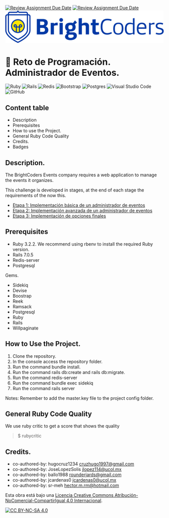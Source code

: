 [![Review Assignment Due Date](https://classroom.github.com/assets/deadline-readme-button-24ddc0f5d75046c5622901739e7c5dd533143b0c8e959d652212380cedb1ea36.svg)](https://classroom.github.com/a/cMNQixlv)
[![Review Assignment Due Date](https://classroom.github.com/assets/deadline-readme-button-24ddc0f5d75046c5622901739e7c5dd533143b0c8e959d652212380cedb1ea36.svg)](https://classroom.github.com/a/a0Gm8lfX)
![BrightCoders Logo](img/logo.png)

# 🥷 Reto de Programación. Administrador de Eventos.

![Ruby](https://img.shields.io/badge/ruby-%23CC342D.svg?style=for-the-badge&logo=ruby&logoColor=white)
![Rails](https://img.shields.io/badge/rails-%23CC0000.svg?style=for-the-badge&logo=ruby-on-rails&logoColor=white)
![Redis](https://img.shields.io/badge/redis-%23DD0031.svg?style=for-the-badge&logo=redis&logoColor=white)
![Bootstrap](https://img.shields.io/badge/bootstrap-%238511FA.svg?style=for-the-badge&logo=bootstrap&logoColor=white)
![Postgres](https://img.shields.io/badge/postgres-%23316192.svg?style=for-the-badge&logo=postgresql&logoColor=white)
![Visual Studio Code](https://img.shields.io/badge/Visual%20Studio%20Code-0078d7.svg?style=for-the-badge&logo=visual-studio-code&logoColor=white)
![GitHub](https://img.shields.io/badge/github-%23121011.svg?style=for-the-badge&logo=github&logoColor=white)


## Content table

- Description
- Prerequisites
- How to use the Project.
- General Ruby Code Quality
- Credits.
- Badges

## Description.
The BrightCoders Events company requires a web application to manage the events it organizes.

This challenge is developed in stages, at the end of each stage the requirements of the now this.

- [Etapa 1: Implementación básica de un administrador de eventos](instructions/stage1.md)
- [Etapa 2: Implementación avanzada de un administrador de eventos](instructions/stage2.md)
- [Etapa 3: Implementación de opciones finales](instructions/stage3.md)


## Prerequisites

- Ruby 3.2.2. We recommend using rbenv to install the required Ruby version.
- Rails 7.0.5
- Redis-server
- Postgresql

Gems.
- Sidekiq
- Devise
- Boostrap
- Reek
- Ramsack
- Postgresql
- Ruby
- Rails
- Willpaginate

## How to Use the Project.

 1. Clone the repository.
 2. In the console access the repository folder.
 3. Run the command bundle install.
 4. Run the command rails db:create and rails db:migrate.
 5. Run the command redis-server
 6. Run the command bundle exec sidekiq
 7. Run the command rails server

Notes: Remember to add the master.key file to the project config folder.

## General Ruby Code Quality

We use ruby critic to get a score that shows the quality
>$ rubycritic

## Credits.

- co-authored-by: hugocruz1234 cruzhugo1997@gmail.com
- co-authored-by: JoseLopezSolis jlopez114@ucol.mx
- co-authored-by: ballo1988 rounderjards@gmail.com
- co-authored-by: jcardenas0 jcardenas0@ucol.mx
- co-authored-by: sr-meh hector.m.rm@hotmail.com


Esta obra está bajo una
[Licencia Creative Commons Atribución-NoComercial-CompartirIgual 4.0 Internacional][cc-by-nc-sa].

[![CC BY-NC-SA 4.0][cc-by-nc-sa-image]][cc-by-nc-sa]

[cc-by-nc-sa]: https://creativecommons.org/licenses/by-nc-sa/4.0/deed.es
[cc-by-nc-sa-image]: https://licensebuttons.net/l/by-nc-sa/4.0/88x31.png
[cc-by-nc-sa-shield]: https://img.shields.io/badge/License-CC%20BY--NC--SA%204.0-lightgrey.svg``

